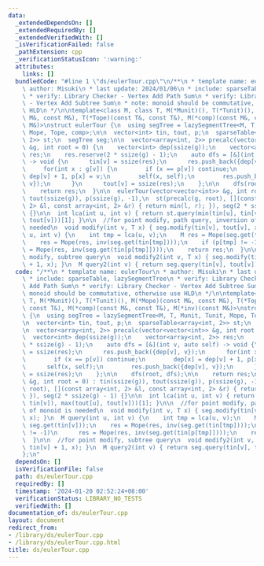 ```yaml
---
data:
  _extendedDependsOn: []
  _extendedRequiredBy: []
  _extendedVerifiedWith: []
  _isVerificationFailed: false
  _pathExtension: cpp
  _verificationStatusIcon: ':warning:'
  attributes:
    links: []
  bundledCode: "#line 1 \"ds/eulerTour.cpp\"\n/**\n * template name: eulerTour\n *\
    \ author: Misuki\n * last update: 2024/01/06\n * include: sparseTable, lazySegmentTree\n\
    \ * verify: Library Checker - Vertex Add Path Sum\n * verify: Library Checker\
    \ - Vertex Add Subtree Sum\n * note: monoid should be commutative, otherwise use\
    \ HLD\n */\n\ntemplate<class M, class T, M(*Munit)(), T(*Tunit)(), M(*Mope)(const\
    \ M&, const M&), T(*Tope)(const T&, const T&), M(*comp)(const M&, const T&), M(*inv)(const\
    \ M&)>\nstruct eulerTour {\n  using segTree = lazySegmentTree<M, T, Munit, Tunit,\
    \ Mope, Tope, comp>;\n\n  vector<int> tin, tout, p;\n  sparseTable<array<int,\
    \ 2>> st;\n  segTree seg;\n\n  vector<array<int, 2>> precalc(vector<vector<int>>\
    \ &g, int root = 0) {\n    vector<int> dep(ssize(g));\n    vector<array<int, 2>>\
    \ res;\n    res.reserve(2 * ssize(g) - 1);\n    auto dfs = [&](int v, auto self)\
    \ -> void {\n      tin[v] = ssize(res);\n      res.push_back({dep[v], v});\n \
    \     for(int x : g[v]) {\n        if (x == p[v]) continue;\n        dep[x] =\
    \ dep[v] + 1, p[x] = v;\n        self(x, self);\n        res.push_back({dep[v],\
    \ v});\n      }\n      tout[v] = ssize(res);\n    };\n\n    dfs(root, dfs);\n\n\
    \    return res;\n  }\n\n  eulerTour(vector<vector<int>> &g, int root = 0) : tin(ssize(g)),\
    \ tout(ssize(g)), p(ssize(g), -1),\n  st(precalc(g, root), [](const array<int,\
    \ 2> &l, const array<int, 2> &r) { return min(l, r); }), seg(2 * ssize(g) - 1)\
    \ {}\n\n  int lca(int u, int v) { return st.query(min(tin[u], tin[v]), max(tout[u],\
    \ tout[v]))[1]; }\n\n  //for point modify, path query, inversion of monoid is\
    \ needed\n  void modify(int v, T x) { seg.modify(tin[v], tout[v], x); }\n  M query(int\
    \ u, int v) {\n    int tmp = lca(u, v);\n    M res = Mope(seg.get(tin[u]), seg.get(tin[v]));\n\
    \    res = Mope(res, inv(seg.get(tin[tmp])));\n    if (p[tmp] != -1)\n      res\
    \ = Mope(res, inv(seg.get(tin[p[tmp]])));\n    return res;\n  }\n\n  //for point\
    \ modify, subtree query\n  void modify2(int v, T x) { seg.modify(tin[v], tin[v]\
    \ + 1, x); }\n  M query2(int v) { return seg.query(tin[v], tout[v]); }\n};\n"
  code: "/**\n * template name: eulerTour\n * author: Misuki\n * last update: 2024/01/06\n\
    \ * include: sparseTable, lazySegmentTree\n * verify: Library Checker - Vertex\
    \ Add Path Sum\n * verify: Library Checker - Vertex Add Subtree Sum\n * note:\
    \ monoid should be commutative, otherwise use HLD\n */\n\ntemplate<class M, class\
    \ T, M(*Munit)(), T(*Tunit)(), M(*Mope)(const M&, const M&), T(*Tope)(const T&,\
    \ const T&), M(*comp)(const M&, const T&), M(*inv)(const M&)>\nstruct eulerTour\
    \ {\n  using segTree = lazySegmentTree<M, T, Munit, Tunit, Mope, Tope, comp>;\n\
    \n  vector<int> tin, tout, p;\n  sparseTable<array<int, 2>> st;\n  segTree seg;\n\
    \n  vector<array<int, 2>> precalc(vector<vector<int>> &g, int root = 0) {\n  \
    \  vector<int> dep(ssize(g));\n    vector<array<int, 2>> res;\n    res.reserve(2\
    \ * ssize(g) - 1);\n    auto dfs = [&](int v, auto self) -> void {\n      tin[v]\
    \ = ssize(res);\n      res.push_back({dep[v], v});\n      for(int x : g[v]) {\n\
    \        if (x == p[v]) continue;\n        dep[x] = dep[v] + 1, p[x] = v;\n  \
    \      self(x, self);\n        res.push_back({dep[v], v});\n      }\n      tout[v]\
    \ = ssize(res);\n    };\n\n    dfs(root, dfs);\n\n    return res;\n  }\n\n  eulerTour(vector<vector<int>>\
    \ &g, int root = 0) : tin(ssize(g)), tout(ssize(g)), p(ssize(g), -1),\n  st(precalc(g,\
    \ root), [](const array<int, 2> &l, const array<int, 2> &r) { return min(l, r);\
    \ }), seg(2 * ssize(g) - 1) {}\n\n  int lca(int u, int v) { return st.query(min(tin[u],\
    \ tin[v]), max(tout[u], tout[v]))[1]; }\n\n  //for point modify, path query, inversion\
    \ of monoid is needed\n  void modify(int v, T x) { seg.modify(tin[v], tout[v],\
    \ x); }\n  M query(int u, int v) {\n    int tmp = lca(u, v);\n    M res = Mope(seg.get(tin[u]),\
    \ seg.get(tin[v]));\n    res = Mope(res, inv(seg.get(tin[tmp])));\n    if (p[tmp]\
    \ != -1)\n      res = Mope(res, inv(seg.get(tin[p[tmp]])));\n    return res;\n\
    \  }\n\n  //for point modify, subtree query\n  void modify2(int v, T x) { seg.modify(tin[v],\
    \ tin[v] + 1, x); }\n  M query2(int v) { return seg.query(tin[v], tout[v]); }\n\
    };\n"
  dependsOn: []
  isVerificationFile: false
  path: ds/eulerTour.cpp
  requiredBy: []
  timestamp: '2024-01-20 02:52:24+08:00'
  verificationStatus: LIBRARY_NO_TESTS
  verifiedWith: []
documentation_of: ds/eulerTour.cpp
layout: document
redirect_from:
- /library/ds/eulerTour.cpp
- /library/ds/eulerTour.cpp.html
title: ds/eulerTour.cpp
---
```

